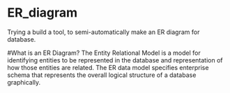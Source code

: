 # ER_diagram
Trying a build a tool, to semi-automatically make an ER diagram for database.

#What is an ER Diagram?
The Entity Relational Model is a model for identifying entities to be represented in the database and representation of how those entities are related. The ER data model specifies enterprise schema that represents the overall logical structure of a database graphically. 
